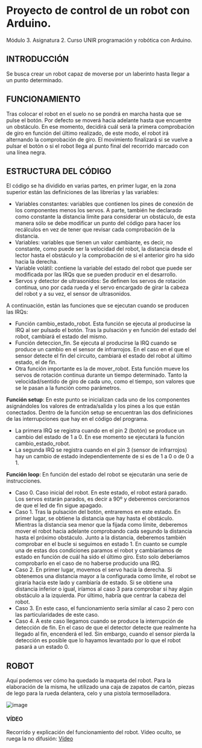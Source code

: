 # Proyecto de control de un robot con Arduino.
Módulo 3. Asignatura 2. Curso UNIR programación y robótica con Arduino.

## INTRODUCCIÓN
Se busca crear un robot capaz de moverse por un laberinto hasta llegar a un punto determinado. 

## FUNCIONAMIENTO
Tras colocar el robot en el suelo no se pondrá en marcha hasta que se pulse el botón. Por defecto se moverá hacia adelante hasta que encuentre un obstáculo. En ese momento, decidirá cuál será la primera comprobación de giro en función del último realizado, de este modo, el robot irá alternando la comprobación de giro. El movimiento finalizará si se vuelve a pulsar el botón o si el robot llega al punto final del recorrido marcado con una línea negra. 

## ESTRUCTURA DEL CÓDIGO
El código se ha dividido en varias partes, en primer lugar, en la zona superior están las definiciones de las librerías y las variables: 
-	Variables constantes: variables que contienen los pines de conexión de los componentes menos los servos. A parte, también he declarado como constante la distancia límite para considerar un obstáculo, de esta manera sólo se debe modificar un punto del código para hacer los recálculos en vez de tener que revisar cada comprobación de la distancia. 
-	Variables: variables que tienen un valor cambiante, es decir, no constante, como puede ser la velocidad del robot, la distancia desde el lector hasta el obstáculo y la comprobación de si el anterior giro ha sido hacia la derecha. 
-	Variable volátil: contiene la variable del estado del robot que puede ser modificada por las IRQs que se pueden producir en el desarrollo. 
-	Servos y detector de ultrasonidos: Se definen los servos de rotación continua, uno por cada rueda y el servo encargado de girar la cabeza del robot y a su vez, el sensor de ultrasonidos. 

A continuación, están las funciones que se ejecutan cuando se producen las IRQs:
-	Función cambio_estado_robot. Esta función se ejecuta al producirse la IRQ al ser pulsado el botón. Tras la pulsación y en función del estado del robot, cambiará el estado del mismo. 
- Función deteccion_fin. Se ejecuta al producirse la IRQ cuando se produce un cambio en el sensor de infrarrojos. En el caso en el que el sensor detecte el fin del circuito, cambiará el estado del robot al último estado, el de fin. 
- Otra función importante es la de mover_robot. Esta función mueve los servos de rotación continua durante un tiempo determinado. Tanto la velocidad/sentido de giro de cada uno, como el tiempo, son valores que se le pasan a la función como parámetros. 

**Función setup**:
En este punto se inicializan cada uno de los componentes asignándoles los valores de entrada/salida y los pines a los que están conectados. 
Dentro de la función setup se encuentran las dos definiciones de las interrupciones que hay en el código del programa. 
-	La primera IRQ se registra cuando en el pin 2 (botón) se produce un cambio del estado de 1 a 0. En ese momento se ejecutará la función cambio_estado_robot. 
-	La segunda IRQ se registra cuando en el pin 3 (sensor de infrarrojos) hay un cambio de estado independientemente de si es de 1 a 0 o de 0 a 1.

**Función loop**:
En función del estado del robot se ejecutarán una serie de instrucciones.
-	Caso 0. Caso inicial del robot. En este estado, el robot estará parado. Los servos estarán parados, es decir a 90º y deberemos cerciorarnos de que el led de fin sigue apagado. 
- Caso 1. Tras la pulsación del botón, entraremos en este estado. En primer lugar, se obtiene la distancia que hay hasta el obstáculo. Mientras la distancia sea menor que la fijada como límite, deberemos mover el robot hacia adelante comprobando cada segundo la distancia hasta el próximo obstáculo. Junto a la distancia, deberemos también comprobar en el bucle si seguimos en estado 1. 
En cuanto se cumple una de estas dos condiciones paramos el robot y cambiaríamos de estado en función de cuál ha sido el último giro. Esto solo deberíamos comprobarlo en el caso de no haberse producido una IRQ. 
-	Caso 2. En primer lugar, movemos el servo hacia la derecha. Si obtenemos una distancia mayor a la configurada como límite, el robot se giraría hacia este lado y cambiaría de estado. Si se obtiene una distancia inferior o igual, iríamos al caso 3 para comprobar si hay algún obstáculo a la izquierda. Por último, habría que centrar la cabeza del robot.
-	Caso 3. En este caso, el funcionamiento sería similar al caso 2 pero con las particularidades de este caso. 
-	Caso 4. A este caso llegamos cuando se produce la interrupción de detección de fin. En el caso de que el detector detecte que realmente ha llegado al fin, encenderá el led. Sin embargo, cuando el sensor pierda la detección es posible que lo hayamos levantado por lo que el robot pasará a un estado 0. 

## ROBOT ##
Aquí podemos ver cómo ha quedado la maqueta del robot. Para la elaboración de la misma, he utilizado una caja de zapatos de cartón, piezas de lego para la rueda delantera, celo y una pistola termoselladora. 

![image](https://user-images.githubusercontent.com/16133041/140657987-43b2a465-624b-4a81-acf0-eeaf4f2f7fe0.png)

#### VÍDEO ####
Recorrido y explicación del funcionamiento del robot. Vídeo oculto, se ruega la no difusión:
[Vídeo](https://youtu.be/ROgkOrGq1fE)
